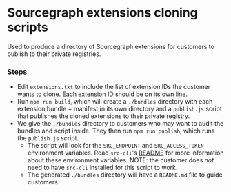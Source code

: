 # Sourcegraph extensions cloning scripts

Used to produce a directory of Sourcegraph extensions for customers to publish to their private registries.

### Steps

- Edit `extensions.txt` to include the list of extension IDs the customer wants to clone. Each extension ID should be on its own line.
- Run `npm run build`, which will create a `./bundles` directory with each extension bundle + manifest in its own directory and a `publish.js` script that publishes the cloned extensions to their private registry.
- We give the `./bundles` directory to customers who may want to audit the bundles and script inside. They then run `npm run publish`, which runs the `publish.js` script.
  - The script will look for the `SRC_ENDPOINT` and `SRC_ACCESS_TOKEN` environment variables. Read `src-cli`'s [README](https://github.com/sourcegraph/src-cli#log-into-your-sourcegraph-instance) for more information about these environment variables. NOTE: the customer does _not_ need to have `src-cli` installed for this script to work.
  - The generated `./bundles` directory will have a `README.md` file to guide customers.
